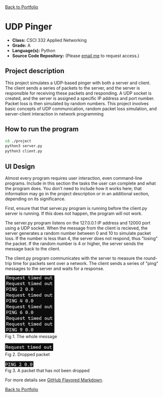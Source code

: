 [Back to Portfolio](./)

UDP Pinger
===============

-   **Class:** CSCI 332 Applied Networking
-   **Grade:** A
-   **Language(s):** Python
-   **Source Code Repository:** (Please [email me](mailto:weddingzack@gmail.com?subject=GitHub%20Access) to request access.)

## Project description

This project simulates a UDP-based pinger with both a server and client. The client sends a series of packets to the server, and the server is responsible for receiving these packets and responding. A UDP socket is created, and the server is assigned a specific IP address and port number. Packet loss is then simulated by random numbers. This project involves basic concepts of UDP communication, random packet loss simulation, and server-client interaction in network programming

## How to run the program

```bash
cd ./project
python3 server.py
python3 client.py
```

## UI Design

Almost every program requires user interaction, even command-line programs. Include in this section the tasks the user can complete and what the program does. You don't need to include how it works here; that information may go in the project description or in an additional section, depending on its significance.

First, ensure that that server.py program is running before the client.py server is running. If this does not happen, the program will not work.

The server.py program listens on the 127.0.0.1 IP address and 12000 port using a UDP socket. When the message from the client is recieved, the server generates a random number between 0 and 10 to simulate packet loss. If the number is less than 4, the server does not respond, thus "losing" the packet. If the random number is 4 or higher, the server sends the message back to the client.

The client.py program communicates with the server to measure the round-trip time for packets sent over a network. The client sends a series of "ping" messages to the server and waits for a response.

![screenshot](images/UDPPingerPic.png)  
Fig 1. The whole message

![screenshot](images/UDPPingerFailPic.png)  
Fig 2. Dropped packet

![screenshot](images/UDPPingerSuccessPic.png)  
Fig 3. A packet that has not been dropped

For more details see [GitHub Flavored Markdown](https://guides.github.com/features/mastering-markdown/).

[Back to Portfolio](./)
